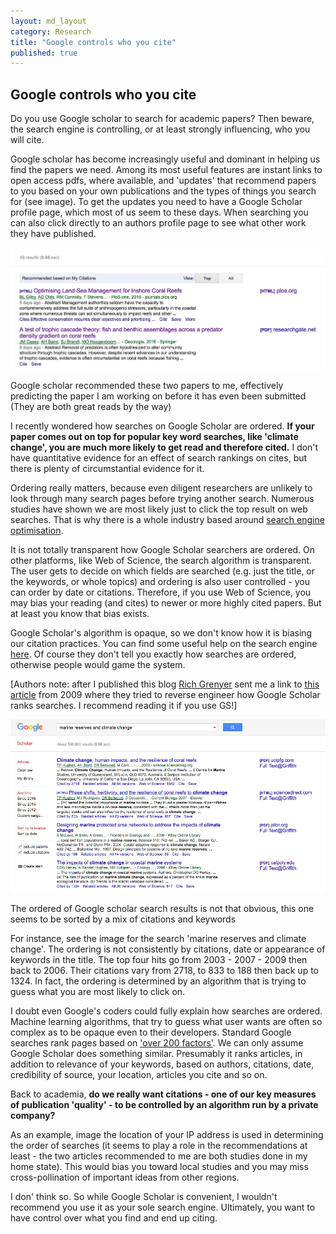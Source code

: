 ```yaml
---
layout: md_layout
category: Research
title: "Google controls who you cite"
published: true    
---
```



## Google controls who you cite  

Do you use Google scholar to search for academic papers? Then beware, the search engine is controlling, or at least strongly influencing, who you will cite.  

Google scholar has become increasingly useful and dominant in helping us find the papers we need. Among its most useful features are instant links to open access pdfs, where available, and 'updates' that recommend papers to you based on your own publications and the types of things you search for (see image). To get the updates you need to have a Google Scholar profile page, which most of us seem to these days. When searching you can also click directly to an authors profile page to see what other work they have published.  


<div class = "image_caption">
<img src ="/Images/google-recommended-papers.jpg_large.jpeg" alt="" class="image_float"/>
<p> Google scholar recommended these two papers to me, effectively predicting the paper I am working on before it has even been submitted (They are both great reads by the way) </p>
</div>  

I recently wondered how searches on Google Scholar are ordered. **If your paper comes out on top for popular key word searches, like 'climate change', you are much more likely to get read and therefore cited.**  I don't have quantitative evidence for an effect of search rankings on cites, but there is plenty of circumstantial evidence for it.  

Ordering really matters, because even diligent researchers are unlikely to look through many search pages before trying another search. Numerous studies have shown we are most likely just to click the top result on web searches. That is why there is a whole industry based around [search engine optimisation](https://en.wikipedia.org/wiki/Search_engine_optimization).  

It is not totally transparent how Google Scholar searchers are ordered. On other platforms, like Web of Science, the search algorithm is transparent. The user gets to decide on which fields are searched (e.g. just the title, or the keywords, or whole topics) and ordering is also user controlled - you can order by date or citations. Therefore, if you use Web of Science, you may bias your reading (and cites) to newer or more highly cited papers. But at least you know that bias exists.

Google Scholar's algorithm is opaque, so we don't know how it is biasing our citation practices.  You can find some useful help on the search engine [here](https://scholar.google.com/intl/en/scholar/help.html). Of course they don't tell you exactly how searches are ordered, otherwise people would game the system.  

[Authors note: after I published this blog [Rich Grenyer](https://twitter.com/rich_) sent me a link to [this article](http://www.sciplore.org/publications/2009-Google_Scholar%27s_Ranking_Algorithm_--_An_Introductory_Overview_--_preprint.pdf) from 2009 where they tried to reverse engineer how Google Scholar ranks searches. I recommend reading it if you use GS!]

<div class = "image_caption">
<img src ="/Images/marine-reserves-search.png" alt="" class="image_float"/>
<p> The ordered of Google scholar search results is not that obvious, this one seems to be sorted by a mix of citations and keywords </p>
</div>  

For instance, see the image for the search 'marine reserves and climate change'.  The ordering is not consistently by citations, date or appearance of keywords in the title. The top four hits go from 2003 - 2007 - 2009 then back to 2006. Their citations vary from 2718, to 833 to 188 then back up to 1324. In fact, the ordering is determined by an algorithm that is trying to guess what you are most likely to click on.  

I doubt even Google's coders could fully explain how searches are ordered. Machine learning algorithms, that try to guess what user wants are often so complex as to be opaque even to their developers. Standard Google searches rank pages based on ['over 200 factors'](https://support.google.com/webmasters/answer/70897?hl=en). We can only assume Google Scholar does something similar. Presumably it ranks articles, in addition to relevance of your keywords,  based on authors, citations, date, credibility of source, your location, articles you cite and so on.  

Back to academia, **do we really want citations - one of our key measures of publication 'quality' - to be controlled by an algorithm run by a private company?**  

As an example, image the location of your IP address is used in determining the order of searches (it seems to play a role in the recommendations at least - the two articles recommended to me are both studies done in my home state).  This would bias you toward local studies and you may miss cross-pollination of important ideas from other regions.  

I don' think so. So while Google Scholar is convenient, I wouldn't recommend you use it as your sole search engine. Ultimately, you want to have control over what you find and end up citing.  
